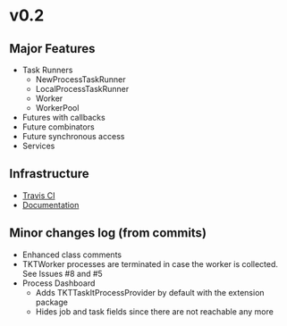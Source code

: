 # v0.2

## Major Features

- Task Runners
  - NewProcessTaskRunner
  - LocalProcessTaskRunner
  - Worker
  - WorkerPool
- Futures with callbacks
- Future combinators
- Future synchronous access
- Services

## Infrastructure

- [Travis CI](https://travis-ci.org/sbragagnolo/taskit)
- [Documentation](https://github.com/sbragagnolo/taskit/blob/master/README.md)

## Minor changes log (from commits)

- Enhanced class comments
- TKTWorker processes are terminated in case the worker is collected. See Issues #8 and #5
- Process Dashboard
  - Adds TKTTaskItProcessProvider by default with the extension package
  - Hides job and task fields since there are not reachable any more